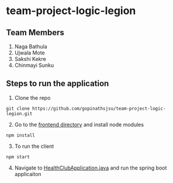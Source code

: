 # team-project-logic-legion

## Team Members
1. Naga Bathula
2. Ujwala Mote
3. Sakshi Kekre
4. Chinmayi Sunku

## Steps to run the application
1. Clone the repo
```
git clone https://github.com/gopinathsjsu/team-project-logic-legion.git
```
2. Go to the [frontend directory](https://github.com/gopinathsjsu/team-project-logic-legion/new/main?readme=1#:~:text=.mvn-,frontend,-src) and install node modules
```
npm install
```
3. To run the client
```
npm start
```
4. Navigate to [HealthClubApplication.java](https://github.com/gopinathsjsu/team-project-logic-legion/new/main?readme=1#:~:text=HealthClubApplication) and run the spring boot applicaiton 
